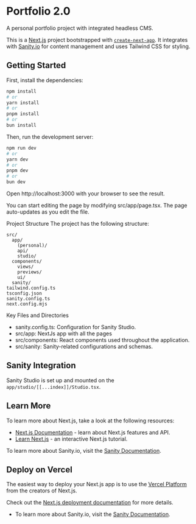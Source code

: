 # Portfolio 2.0

A personal portfolio project with integrated headless CMS.

This is a [Next.js](https://nextjs.org/) project bootstrapped with [`create-next-app`](https://github.com/vercel/next.js/tree/canary/packages/create-next-app). It integrates with [Sanity.io](https://www.sanity.io/) for content management and uses Tailwind CSS for styling.

## Getting Started

First, install the dependencies:

```bash
npm install
# or
yarn install
# or
pnpm install
# or
bun install
```

Then, run the development server:

```bash
npm run dev
# or
yarn dev
# or
pnpm dev
# or
bun dev
```

Open http://localhost:3000 with your browser to see the result.

You can start editing the page by modifying src/app/page.tsx. The page auto-updates as you edit the file.

Project Structure
The project has the following structure:

```
src/
  app/
    (personal)/
    api/
    studio/
  components/
    views/
    previews/
    ui/
  sanity/
tailwind.config.ts
tsconfig.json
sanity.config.ts
next.config.mjs
```

Key Files and Directories
- sanity.config.ts: Configuration for Sanity Studio.
- src/app: NextJs app with all the pages
- src/components: React components used throughout the application.
- src/sanity: Sanity-related configurations and schemas.


## Sanity Integration

Sanity Studio is set up and mounted on the `app/studio/[[...index]]/Studio.tsx`.


## Learn More

To learn more about Next.js, take a look at the following resources:

- [Next.js Documentation](https://nextjs.org/docs) - learn about Next.js features and API.
- [Learn Next.js](https://nextjs.org/learn) - an interactive Next.js tutorial.

To learn more about Sanity.io, visit the [Sanity Documentation](https://www.sanity.io/docs).

## Deploy on Vercel

The easiest way to deploy your Next.js app is to use the [Vercel Platform](https://vercel.com/new?utm_medium=default-template&filter=next.js&utm_source=create-next-app&utm_campaign=create-next-app-readme) from the creators of Next.js.

Check out the [Next.js deployment documentation](https://nextjs.org/docs/deployment) for more details.
- To learn more about Sanity.io, visit the [Sanity Documentation](https://www.sanity.io/docs).

